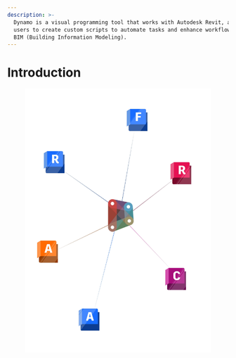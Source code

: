 ```yaml
---
description: >-
  Dynamo is a visual programming tool that works with Autodesk Revit, allowing
  users to create custom scripts to automate tasks and enhance workflows in the
  BIM (Building Information Modeling).
---
```


# Introduction

<figure><img src="../.gitbook/assets/image (15).png" alt=""><figcaption></figcaption></figure>
